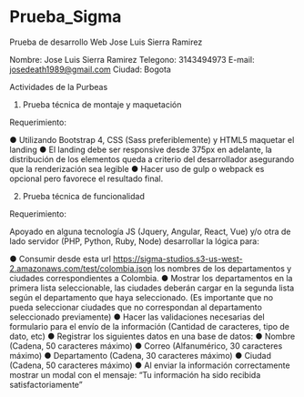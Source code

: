 # Prueba_Sigma
Prueba de desarrollo Web Jose Luis Sierra Ramirez


Nombre: Jose Luis Sierra Ramirez
Telegono: 3143494973
E-mail: josedeath1989@gmail.com
Ciudad: Bogota

Actividades de la Purbeas

 1. Prueba técnica de montaje y maquetación 
 
  Requerimiento:

●	Utilizando Bootstrap 4, CSS (Sass preferiblemente) y HTML5 maquetar el landing
●	El landing debe ser responsive desde 375px en adelante, la distribución de los elementos queda a criterio del desarrollador asegurando que la renderización sea legible
●	Hacer uso de gulp o webpack es opcional pero favorece el resultado final.

  2. Prueba técnica de funcionalidad 
  
  Requerimiento:

Apoyado en alguna tecnología JS (Jquery, Angular, React, Vue) y/o otra de lado servidor (PHP, Python, Ruby, Node) desarrollar la lógica para:

●	Consumir desde esta url https://sigma-studios.s3-us-west-2.amazonaws.com/test/colombia.json los nombres de los departamentos y ciudades correspondientes a Colombia.
●	Mostrar los departamentos en la primera lista seleccionable, las ciudades deberán cargar en la segunda lista según el departamento que haya seleccionado. (Es importante que no pueda seleccionar ciudades que no correspondan al departamento seleccionado previamente)
●	Hacer las validaciones necesarias del formulario para el envío de la información (Cantidad de caracteres, tipo de dato, etc)
●	Registrar los siguientes datos en una base de datos:
●	Nombre (Cadena, 50 caracteres máximo)
●	Correo (Alfanumérico, 30 caracteres máximo)
●	Departamento (Cadena, 30 caracteres máximo)
●	Ciudad (Cadena, 50 caracteres máximo)
●	Al enviar la información correctamente mostrar un modal con el mensaje: “Tu información ha sido recibida satisfactoriamente”
